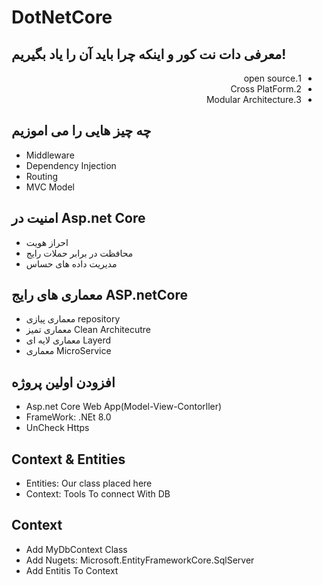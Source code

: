 # DotNetCore
<div>
<h2>معرفی دات نت کور و اینکه چرا باید آن را یاد بگیریم!</h2>
<ul style="direction:rtl;">
<li>1.open source</li>
<li>2.Cross PlatForm</li>
<li>3.Modular Architecture</li>
</ul>
<h2>چه چیز هایی را می اموزیم</h2>
<ul>
<li>Middleware </li>
<li>Dependency Injection </li>
<li>Routing </li>
<li> MVC Model </li>
</ul>

<h2>امنیت در Asp.net Core</h2>
<ul>
<li>احراز هویت </li>
<li>محافظت در برابر حملات رایج </li>
<li>مدیریت داده های حساس </li>

</ul>


<h2>معماری های رایج ASP.netCore</h2>
<ul>
<li>معماری پیازی repository </li>
<li>معماری تمیز Clean Architecutre </li>
<li>معماری لایه ای Layerd </li>
<li>معماری MicroService</li>
</ul>

<h2>افزودن  اولین پروژه</h2>
<ul>
<li>Asp.net Core Web App(Model-View-Contorller) </li>
<li> FrameWork: .NEt 8.0 </li>
<li> UnCheck Https </li>

</ul>

<h2>Context & Entities</h2>
<ul>
<li>Entities: Our class placed here </li>
<li> Context: Tools To connect With DB </li>


</ul>



<h2>Context </h2>
<ul>
<li>Add MyDbContext Class  </li>
<li> Add Nugets: Microsoft.EntityFrameworkCore.SqlServer </li>
<li> Add Entitis To Context </li>

</ul>

</div>